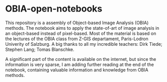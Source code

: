# OBIA-open-notebooks
This repository is a assembly of Object-based Image Analysis (OBIA) methods. The notebook aims to apply the state-of-art of image analysis in an object-based instead of pixel-based. Most of the material is based on the lectures of the OBIA class from Z-GIS departament, Paris-Lodron Univerity of Salzburg. 
A big thanks to all my incredible teachers: Dirk Tiede; Stephen Lang; Tomas Blanschke.

A significant part of the content is available on the internet, but since the information is very sparse, I am adding further reading at the end of the notebook, containing valuable information and knowledge from OBIA methods.
